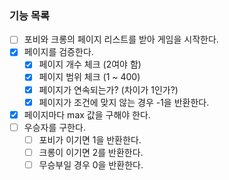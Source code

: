 ### 기능 목록
- [ ] 포비와 크롱의 페이지 리스트를 받아 게임을 시작한다.
- [X] 페이지를 검증한다.
  - [X] 페이지 개수 체크 (2여야 함)
  - [X] 페이지 범위 체크 (1 ~ 400)
  - [X] 페이지가 연속되는가? (차이가 1인가?)
  - [X] 페이지가 조건에 맞지 않는 경우 -1을 반환한다.
- [X] 페이지마다 max 값을 구해야 한다.
- [ ] 우승자를 구한다.
  - [ ] 포비가 이기면 1을 반환한다.
  - [ ] 크롱이 이기면 2를 반환한다.
  - [ ] 무승부일 경우 0을 반환한다.

